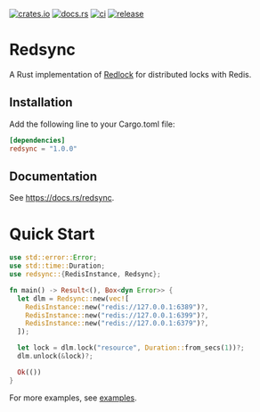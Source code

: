 [![crates.io](https://img.shields.io/crates/v/redsync)](https://crates.io/crates/redsync)
[![docs.rs](https://docs.rs/redsync/badge.svg)](https://docs.rs/redsync)
[![ci](https://github.com/jace-ys/redsync/workflows/ci/badge.svg)](https://github.com/jace-ys/redsync/actions?query=workflow%3Aci)
[![release](https://github.com/jace-ys/redsync/workflows/release/badge.svg)](https://github.com/jace-ys/redsync/actions?query=workflow%3Arelease)

# Redsync

A Rust implementation of [Redlock](https://redis.io/topics/distlock) for distributed locks with Redis.

## Installation

Add the following line to your Cargo.toml file:

```toml
[dependencies]
redsync = "1.0.0"
```

## Documentation

See https://docs.rs/redsync.

# Quick Start

```rust
use std::error::Error;
use std::time::Duration;
use redsync::{RedisInstance, Redsync};

fn main() -> Result<(), Box<dyn Error>> {
  let dlm = Redsync::new(vec![
    RedisInstance::new("redis://127.0.0.1:6389")?,
    RedisInstance::new("redis://127.0.0.1:6399")?,
    RedisInstance::new("redis://127.0.0.1:6379")?,
  ]);

  let lock = dlm.lock("resource", Duration::from_secs(1))?;
  dlm.unlock(&lock)?;

  Ok(())
}
```

For more examples, see [examples](https://github.com/jace-ys/redsync/tree/master/examples).
